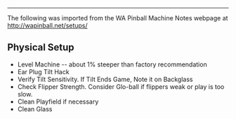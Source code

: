 ***
The following was imported from the WA Pinball Machine Notes webpage at http://wapinball.net/setups/
## Physical Setup
-   Level Machine -- about 1% steeper than factory recommendation
-   Ear Plug Tilt Hack
-   Verify Tilt Sensitivity. If Tilt Ends Game, Note it on Backglass
-   Check Flipper Strength. Consider Glo-ball if flippers weak or play is too slow.
-   Clean Playfield if necessary
-   Clean Glass